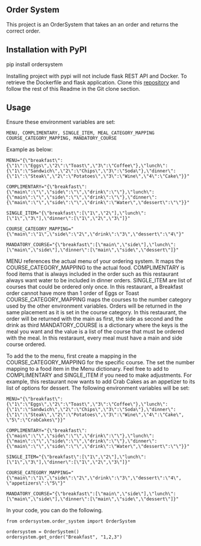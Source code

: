 ## Order System
This project is an OrderSystem that takes an an order and returns the correct order.

## Installation with PyPI
pip install ordersystem

Installing project with pypi will not include flask REST API and Docker. To retrieve the Dockerfile and flask application. Clone this [repository](https://github.com/SUzoegwu/OrderSystem) and follow the rest of this Readme in the Git clone section.

## Usage
Ensure these environment variables are set:

`MENU, COMPLIMENTARY, SINGLE_ITEM, MEAL_CATEGORY_MAPPING COURSE_CATEGORY_MAPPING, MANDATORY_COURSE`

Example as below:

```
MENU="{\"breakfast\":{\"1\":\"Eggs\",\"2\":\"Toast\",\"3\":\"Coffee\"},\"lunch\":{\"1\":\"Sandwich\",\"2\":\"Chips\",\"3\":\"Soda\"},\"dinner\":{\"1\":\"Steak\",\"2\":\"Potatoes\",\"3\":\"Wine\",\"4\":\"Cake\"}}"

COMPLIMENTARY="{\"breakfast\":{\"main\":\"\",\"side\":\"\",\"drink\":\"\"},\"lunch\":{\"main\":\"\",\"side\":\"\",\"drink\":\"\"},\"dinner\":{\"main\":\"\",\"side\":\"\",\"drink\":\"Water\",\"dessert\":\"\"}}"

SINGLE_ITEM="{\"breakfast\":[\"1\",\"2\"],\"lunch\":[\"1\",\"3\"],\"dinner\":[\"1\",\"2\",\"3\"]}"

COURSE_CATEGORY_MAPPING="{\"main\":\"1\",\"side\":\"2\",\"drink\":\"3\",\"dessert\":\"4\"}"

MANDATORY_COURSE="{\"breakfast\":[\"main\",\"side\"],\"lunch\":[\"main\",\"side\"],\"dinner\":[\"main\",\"side\",\"dessert\"]}"

```

MENU references the actual menu of your ordering system. It maps the COURSE_CATEGORY_MAPPING to the actual food. 
COMPLIMENTARY is food items that is always included in the order such as this restaurant always want water to be included in dinner orders.
SINGLE_ITEM are list of courses that could be ordered only once. In this restaurant, a Breakfast order cannot have more than 1 order of Eggs or Toast
COURSE_CATEGORY_MAPPING maps the courses to the number category used by the other environment variables. Orders will be returned in the same placement as it is set in the course category. In this restaurant, the order will be returned with the main as first, the side as second and the drink as third
MANDATORY_COURSE is a dictionary where the keys is the meal you want and the value is a list of the course that must be ordered with the meal. In this restaraunt, every meal must have a main and side course ordered.

To add the to the menu, first create a mapping in the COURSE_CATEGORY_MAPPING for the specific course. The set the number mapping to a food item in the Menu dictionary. Feel free to add to COMPLIMENTARY and SINGLE_ITEM if you need to make adjustments. For example, this restaurant now wants to add Crab Cakes as an appetizer to its list of options for dessert. The following environment variables will be set:

```
MENU="{\"breakfast\":{\"1\":\"Eggs\",\"2\":\"Toast\",\"3\":\"Coffee\"},\"lunch\":{\"1\":\"Sandwich\",\"2\":\"Chips\",\"3\":\"Soda\"},\"dinner\":{\"1\":\"Steak\",\"2\":\"Potatoes\",\"3\":\"Wine\",\"4\":\"Cake\", \"5\":\"CrabCakes\"}}"

COMPLIMENTARY="{\"breakfast\":{\"main\":\"\",\"side\":\"\",\"drink\":\"\"},\"lunch\":{\"main\":\"\",\"side\":\"\",\"drink\":\"\"},\"dinner\":{\"main\":\"\",\"side\":\"\",\"drink\":\"Water\",\"dessert\":\"\"}}"

SINGLE_ITEM="{\"breakfast\":[\"1\",\"2\"],\"lunch\":[\"1\",\"3\"],\"dinner\":[\"1\",\"2\",\"3\"]}"

COURSE_CATEGORY_MAPPING="{\"main\":\"1\",\"side\":\"2\",\"drink\":\"3\",\"dessert\":\"4\", \"appetizers\":\"5\"}"

MANDATORY_COURSE="{\"breakfast\":[\"main\",\"side\"],\"lunch\":[\"main\",\"side\"],\"dinner\":[\"main\",\"side\",\"dessert\"]}"
```


In your code, you can do the following.

```
from ordersystem.order_system import OrderSystem

ordersystem = OrderSystem()
ordersystem.get_order("Breakfast", "1,2,3")

```